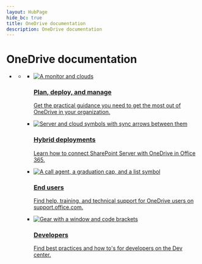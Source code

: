 ```yaml
--- 
layout: HubPage
hide_bc: true
title: OneDrive documentation
description: OneDrive documentation
---
```

<div id="main" class="v2">
    <div class="container">
        <h1>OneDrive documentation</h1>
        <ul class="pivots">
            <li>
                <a href="#home"></a>
                <ul id="home">
                    <li>
                        <a href="#home-all"></a>
                        <ul id="home-all" class="cardsC">
                            <li>
                                <a href="/OneDrive/onedrive">
                                    <div class="cardSize">
                                        <div class="cardPadding">
                                            <div class="card">
                                                <div class="cardImageOuter">
                                                    <div class="cardImage bgdAccent1"> 
                                                        <img src="/office/media/hub-tiles/OneDrive-PlanDeploy-400x140.svg" alt="A monitor and clouds" />
                                                    </div>
                                                </div>
                                                <div class="cardText">
                                                    <h3>Plan, deploy, and manage</h3>
                                                    <p>Get the practical guidance you need to get the most out of OneDrive in your organization.</p>
                                                </div>
                                            </div>
                                        </div>
                                    </div>
                                </a>
                            </li>
                    <!--        <li>
                                <a href="/OneDrive/onedrive">
                                    <div class="cardSize">
                                        <div class="cardPadding">
                                            <div class="card">
                                                <div class="cardImageOuter">
                                                    <div class="cardImage bgdAccent1"> 
                                                        <img src="https://docs.microsoft.com/office/media/hub-tiles/OneDrive-Manage-400x140.svg" alt="Monitor showing a chart, and a tablet and phone" />
                                                    </div>
                                                </div>
                                                <div class="cardText">
                                                    <h3>Manage</h3>
                                                    <p>Learn about managing users, syncing, and sharing, and about viewing reports.</p>
                                                </div>
                                            </div>
                                        </div>
                                    </div>
                                </a>
                            </li>                            
                            <li>
                                <a href="/OneDrive/">
                                    <div class="cardSize">
                                        <div class="cardPadding">
                                            <div class="card">
                                                <div class="cardImageOuter">
                                                    <div class="cardImage bgdAccent1"> 
                                                        <img src="https://docs.microsoft.com/office/media/hub-tiles/OneDrive-Security-400x140.svg" alt="A shield with a check mark and clouds" />
                                                    </div>
                                                </div>
                                                <div class="cardText">
                                                    <h3>Security</h3>
                                                    <p>Learn about implementing features and practices to control access to your data.</p>
                                                </div>
                                            </div>
                                        </div>
                                    </div>
                                </a>
                            </li>  -->              
                            <li>
                                <a href="/sharepoint/hybrid/plan-hybrid-onedrive-for-business">
                                    <div class="cardSize">
                                        <div class="cardPadding">
                                            <div class="card">
                                                <div class="cardImageOuter">
                                                    <div class="cardImage bgdAccent1"> 
                                                        <img src="/office/media/hub-tiles/OneDrive-Hybrid-400x140.svg" alt="Server and cloud symbols with sync arrows between them" />
                                                    </div>
                                                </div>
                                                <div class="cardText">
                                                    <h3>Hybrid deployments</h3>
                                                    <p>Learn how to connect SharePoint Server with OneDrive in Office 365.</p>
                                                </div>
                                            </div>
                                        </div>
                                    </div>
                                </a>
                            </li>                
                            <li>
                                <a href="https://support.office.com/onedrive">
                                    <div class="cardSize">
                                        <div class="cardPadding">
                                            <div class="card">
                                                <div class="cardImageOuter">
                                                    <div class="cardImage bgdAccent1"> 
                                                        <img src="/office/media/hub-tiles/OneDrive-EndUser-400x140.svg" alt="A call agent, a graduation cap, and a list symbol" />
                                                    </div>
                                                </div>
                                                <div class="cardText">
                                                    <h3>End users</h3>
                                                    <p>Find help, training, and technical support for OneDrive users on support.office.com.</p>
                                                </div>
                                            </div>
                                        </div>
                                    </div>
                                </a>
                            </li>                
                            <li>
                                <a href="https://developer.microsoft.com/onedrive/docs">
                                    <div class="cardSize">
                                        <div class="cardPadding">
                                            <div class="card">
                                                <div class="cardImageOuter">
                                                    <div class="cardImage bgdAccent1"> 
                                                        <img src="/office/media/hub-tiles/OneDrive-Developer-400x140.svg" alt="Gear with a window and code brackets" />
                                                    </div>
                                                </div>
                                                <div class="cardText">
                                                    <h3>Developers</h3>
                                                    <p>Find best practices and how to's for developers on the Dev center.</p>
                                                </div>
                                            </div>
                                        </div>
                                    </div>
                                </a>
                            </li>                
                        </ul>
                    </li>
                </ul>
            </li>
        </ul>
    </div>
</div>